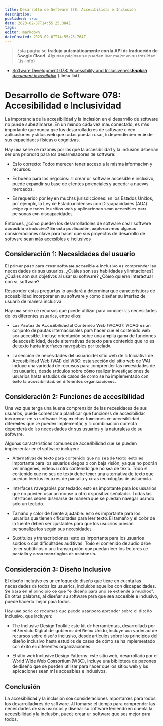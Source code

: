 ```yaml
---
title: Desarrollo de Software 078: Accesibilidad e Inclusión
description: 
published: true
date: 2023-02-07T14:55:25.384Z
tags: 
editor: markdown
dateCreated: 2023-02-07T14:55:23.764Z
---
```


> Esta página se **tradujo automáticamente con la API de traducción de Google Cloud**.
Algunas páginas se pueden leer mejor en su totalidad.{.is-info}



- [Software Development 078: Accessibility and Inclusiveness***English** document is available*](/en/Knowledge-base/Software-Development/Learning/software-development-078-accessibility-and-inclusiveness)
{.links-list}


# Desarrollo de Software 078: Accesibilidad e Inclusividad

La importancia de la accesibilidad y la inclusión en el desarrollo de software no puede subestimarse. En un mundo cada vez más conectado, es más importante que nunca que los desarrolladores de software creen aplicaciones y sitios web que todos puedan usar, independientemente de sus capacidades físicas o cognitivas.

Hay una serie de razones por las que la accesibilidad y la inclusión deberían ser una prioridad para los desarrolladores de software:

- Es lo correcto: Todos merecen tener acceso a la misma información y recursos.

- Es bueno para los negocios: al crear un software accesible e inclusivo, puede expandir su base de clientes potenciales y acceder a nuevos mercados.

- Es requerido por ley en muchas jurisdicciones: en los Estados Unidos, por ejemplo, la Ley de Estadounidenses con Discapacidades (ADA) exige que todos los sitios web y aplicaciones sean accesibles para personas con discapacidades.

Entonces, ¿cómo pueden los desarrolladores de software crear software accesible e inclusivo? En esta publicación, exploraremos algunas consideraciones clave para hacer que sus proyectos de desarrollo de software sean más accesibles e inclusivos.

## Consideración 1: Necesidades del usuario

El primer paso para crear software accesible e inclusivo es comprender las necesidades de sus usuarios. ¿Cuáles son sus habilidades y limitaciones? ¿Cuáles son sus objetivos al usar su software? ¿Cómo quieren interactuar con su software?

Responder estas preguntas lo ayudará a determinar qué características de accesibilidad incorporar en su software y cómo diseñar su interfaz de usuario de manera inclusiva.

Hay una serie de recursos que puede utilizar para conocer las necesidades de los diferentes usuarios, entre ellos:

- Las Pautas de Accesibilidad al Contenido Web (WCAG): WCAG es un conjunto de pautas internacionales para hacer que el contenido web sea accesible. Incluye orientación sobre una amplia gama de funciones de accesibilidad, desde alternativas de texto para contenido que no es de texto hasta interfaces navegables por teclado.

- La sección de necesidades del usuario del sitio web de la Iniciativa de Accesibilidad Web (WAI) del W3C: esta sección del sitio web de WAI incluye una variedad de recursos para comprender las necesidades de los usuarios, desde artículos sobre cómo realizar investigaciones de usuarios hasta estudios de casos de cómo se ha implementado con éxito la accesibilidad. en diferentes organizaciones.

## Consideración 2: Funciones de accesibilidad

Una vez que tenga una buena comprensión de las necesidades de sus usuarios, puede comenzar a planificar qué funciones de accesibilidad incorporar en su software. Hay muchas funciones de accesibilidad diferentes que se pueden implementar, y la combinación correcta dependerá de las necesidades de sus usuarios y la naturaleza de su software.

Algunas características comunes de accesibilidad que se pueden implementar en el software incluyen:

- Alternativas de texto para contenido que no sea de texto: esto es importante para los usuarios ciegos o con baja visión, ya que no podrán ver imágenes, videos u otro contenido que no sea de texto. Todo el contenido que no sea de texto debe tener una alternativa de texto que puedan leer los lectores de pantalla y otras tecnologías de asistencia.

- Interfaces navegables por teclado: esto es importante para los usuarios que no pueden usar un mouse u otro dispositivo señalador. Todas las interfaces deben diseñarse de manera que se puedan navegar usando solo un teclado.

- Tamaño y color de fuente ajustable: esto es importante para los usuarios que tienen dificultades para leer texto. El tamaño y el color de la fuente deben ser ajustables para que los usuarios puedan personalizarlos según sus necesidades.

- Subtítulos y transcripciones: esto es importante para los usuarios sordos o con dificultades auditivas. Todo el contenido de audio debe tener subtítulos o una transcripción que puedan leer los lectores de pantalla y otras tecnologías de asistencia.

## Consideración 3: Diseño Inclusivo

El diseño inclusivo es un enfoque de diseño que tiene en cuenta las necesidades de todos los usuarios, incluidos aquellos con discapacidades. Se basa en el principio de que "el diseño para uno se extiende a muchos". En otras palabras, al diseñar su software para que sea accesible e inclusivo, puede hacerlo mejor para todos.

Hay una serie de recursos que puede usar para aprender sobre el diseño inclusivo, que incluyen:

- The Inclusive Design Toolkit: este kit de herramientas, desarrollado por el Servicio Digital del gobierno del Reino Unido, incluye una variedad de recursos sobre diseño inclusivo, desde artículos sobre los principios del diseño inclusivo hasta estudios de casos de cómo se ha implementado con éxito en diferentes organizaciones.

- El sitio web Inclusive Design Patterns: este sitio web, desarrollado por el World Wide Web Consortium (W3C), incluye una biblioteca de patrones de diseño que se pueden utilizar para hacer que los sitios web y las aplicaciones sean más accesibles e inclusivos.

## Conclusión

La accesibilidad y la inclusión son consideraciones importantes para todos los desarrolladores de software. Al tomarse el tiempo para comprender las necesidades de sus usuarios y diseñar su software teniendo en cuenta la accesibilidad y la inclusión, puede crear un software que sea mejor para todos.